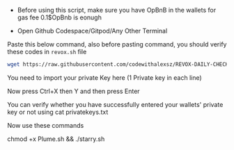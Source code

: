 - Before using this script, make sure you have OpBnB in the wallets for gas fee 0.1$OpBnb is eonugh

- Open Github Codespace/Gitpod/Any Other Terminal

Paste this below command, also before pasting command, you should verify these codes in `revox.sh` file

```bash
wget https://raw.githubusercontent.com/codewithalexsz/REVOX-DAILY-CHECKIN/blob/main/revox.sh && touch privatekeys.txt && nano privatekeys.txt
```

You need to import your private Key here (1 Private key in each line)

Now press Ctrl+X then Y and then press Enter

You can verify whether you have successfully entered your wallets' private key or not using cat privatekeys.txt

Now use these commands

chmod +x Plume.sh && ./starry.sh
